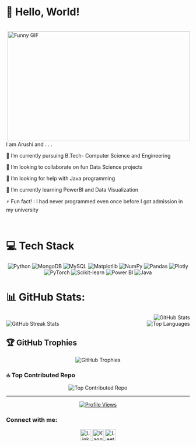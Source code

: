 # 💫 Hello, World!
<br>
<img height="300" width="500" align="right" src="https://media.giphy.com/media/kkSkgexb9xBoQ/giphy.gif?cid=ecf05e47sdd54wf39vhvywo4oexpvmlowvy0my4j00jj0b5f&ep=v1_gifs_search&rid=giphy.gif&ct=g" alt="Funny GIF">

<p align=left>
  <p>I am Arushi and . . .<br>
  <p>🔭 I’m currently pursuing B.Tech- Computer Science and Engineering<br> </p>
  <p>👯 I’m looking to collaborate on fun Data Science projects<br></p>
  <p>🤝 I’m looking for help with Java programming<br></p>
  <p>🌱 I’m currently learning PowerBI and Data Visualization<br></p>
  <p>⚡ Fun fact! : I had never programmed even once before I got admission in my university</p>
</p>
<br>

<h1>💻 Tech Stack </h1>
  <p align=center>
        <img src="https://img.shields.io/badge/python-3670A0?style=for-the-badge&logo=python&logoColor=ffdd54" alt="Python">
        <img src="https://img.shields.io/badge/MongoDB-%234ea94b.svg?style=for-the-badge&logo=mongodb&logoColor=white" alt="MongoDB">
        <img src="https://img.shields.io/badge/mysql-4479A1.svg?style=for-the-badge&logo=mysql&logoColor=white" alt="MySQL">
        <img src="https://img.shields.io/badge/Matplotlib-%23ffffff.svg?style=for-the-badge&logo=Matplotlib&logoColor=black" alt="Matplotlib">
        <img src="https://img.shields.io/badge/numpy-%23013243.svg?style=for-the-badge&logo=numpy&logoColor=white" alt="NumPy">
        <img src="https://img.shields.io/badge/pandas-%23150458.svg?style=for-the-badge&logo=pandas&logoColor=white" alt="Pandas">
        <img src="https://img.shields.io/badge/Plotly-%233F4F75.svg?style=for-the-badge&logo=plotly&logoColor=white" alt="Plotly">
        <img src="https://img.shields.io/badge/PyTorch-%23EE4C2C.svg?style=for-the-badge&logo=PyTorch&logoColor=white" alt="PyTorch">
        <img src="https://img.shields.io/badge/scikit--learn-%23F7931E.svg?style=for-the-badge&logo=scikit-learn&logoColor=white" alt="Scikit-learn">
        <img src="https://img.shields.io/badge/power_bi-F2C811?style=for-the-badge&logo=powerbi&logoColor=black" alt="Power BI">
        <img src="https://img.shields.io/badge/java-%23ED8B00.svg?style=for-the-badge&logo=openjdk&logoColor=white" alt="Java">
  </p>

<h1>📊 GitHub Stats:</h1>
    <p>
      <a></a>
      <img align="right" src="https://github-readme-stats.vercel.app/api?username=AERI078&theme=city_lights&hide_border=false&include_all_commits=true&count_private=true" alt="GitHub Stats">
      <br>
      <a></a>
      <img align="left" src="https://github-readme-streak-stats.herokuapp.com/?user=AERI078&theme=city_lights&hide_border=false" alt="GitHub Streak Stats">
      <a></a>
      <img align="right" src="https://github-readme-stats.vercel.app/api/top-langs/?username=AERI078&theme=city_lights&hide_border=false&include_all_commits=true&count_private=true&layout=compact" alt="Top Languages">
      <br>
      <a></a>
    </p>

  <h2>🏆 GitHub Trophies</h2>
  <p align=center>
      <img src="https://github-profile-trophy.vercel.app/?username=AERI078&theme=nord&no-frame=false&no-bg=true&margin-w=4" alt="GitHub Trophies">
  </p>

  <h3>🔝 Top Contributed Repo</h3>
  <p align=center>
      <img src="https://github-contributor-stats.vercel.app/api?username=AERI078&limit=5&theme=nord&combine_all_yearly_contributions=true" alt="Top Contributed Repo">
  </p>

  <hr>

  <p align=center>
      <a href="https://visitcount.itsvg.in" target="_blank">
          <img src="https://visitcount.itsvg.in/api?id=AERI078&icon=0&color=0" alt="Profile Views">
      </a>
  </p>

  <h3>Connect with me:</h3>
  <p align=center>
      <a href="https://linkedin.com/in/username" target="_blank">
          <img src="https://raw.githubusercontent.com/rahuldkjain/github-profile-readme-generator/master/src/images/icons/Social/linked-in-alt.svg" alt="LinkedIn" height="30" width="30">
      </a>
      <a href="https://kaggle.com/username" target="_blank">
          <img src="https://raw.githubusercontent.com/rahuldkjain/github-profile-readme-generator/master/src/images/icons/Social/kaggle.svg" alt="Kaggle" height="30" width="30">
      </a>
      <a href="https://www.leetcode.com/username" target="_blank">
          <img src="https://raw.githubusercontent.com/rahuldkjain/github-profile-readme-generator/master/src/images/icons/Social/leet-code.svg" alt="LeetCode" height="30" width="30">
      </a>
  </p>


